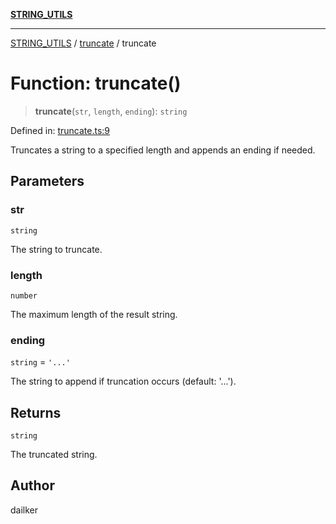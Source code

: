 [**STRING_UTILS**](../../README.md)

***

[STRING_UTILS](../../README.md) / [truncate](../README.md) / truncate

# Function: truncate()

> **truncate**(`str`, `length`, `ending`): `string`

Defined in: [truncate.ts:9](https://github.com/dailker/everyutil/blob/0868190298b8cf2d6514015ce5723c81497e5681/src/string/truncate.ts#L9)

Truncates a string to a specified length and appends an ending if needed.

## Parameters

### str

`string`

The string to truncate.

### length

`number`

The maximum length of the result string.

### ending

`string` = `'...'`

The string to append if truncation occurs (default: '...').

## Returns

`string`

The truncated string.

## Author

dailker
